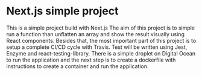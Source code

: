 # Next.js simple project

This is a simple project build with Next.js
The aim of this project is to simple run a function than unflatten an array and show the result visually using React components.
Besides that, the most important part of this project is to setup a complete CI/CD cycle with Travis.
Test will be written using Jest, Enzyme and react-testing-library.
There is a simple droplet on Digital Ocean to run the application and the next step is to create a dockerfile with instructions to create a container and run the application.
